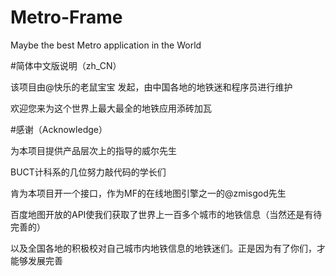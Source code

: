 # Metro-Frame
Maybe the best Metro application in the World

#简体中文版说明（zh_CN）

该项目由@快乐的老鼠宝宝 发起，由中国各地的地铁迷和程序员进行维护

欢迎您来为这个世界上最大最全的地铁应用添砖加瓦

#感谢（Acknowledge）

为本项目提供产品层次上的指导的威尔先生

BUCT计科系的几位努力敲代码的学长们

肯为本项目开一个接口，作为MF的在线地图引擎之一的@zmisgod先生

百度地图开放的API使我们获取了世界上一百多个城市的地铁信息（当然还是有待完善的）

以及全国各地的积极校对自己城市内地铁信息的地铁迷们。正是因为有了你们，才能够发展完善

